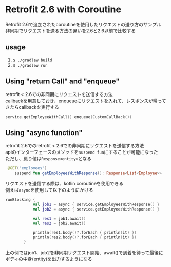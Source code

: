 # Retrofit 2.6 with Coroutine
Retrofit 2.6で追加されたcoroutineを使用したリクエストの送り方のサンプル  
非同期でリクエストを送る方法の違いを2.6と2.6以前で比較する  

## usage
1. ```$ ./gradlew build```
1. ```$ ./gradlew run```

## Using "return Call<entity>" and "enqueue"
retrofit < 2.6での非同期にリクエストを送信する方法  
callbackを用意しておき、enqueueにリクエストを入れて、レスポンスが帰ってきたらcallbackを実行する

```kotlin
service.getEmployeeWithCall().enqueue(CustomCallBack())

```

## Using "async function"
retrofit 2.6でのretrofit < 2.6での非同期にリクエストを送信する方法  
apiのインターフェースのメソッドを```suspend fun```にすることが可能になった  
ただし、戻り値は```Response<entity>```となる  

```kotlin
 @GET("employees")
    suspend fun getEmployeesWithResponse(): Response<List<Employee>>

```

リクエストを送信する際は、kotlin coroutineを使用できる  
例えば```async```を使用して以下のようにかける

```kotlin
runBlocking {
            val job1 = async { service.getEmployeesWithResponse() }
            val job2 = async { service.getEmployeesWithResponse() }

            val res1 = job1.await()
            val res2 = job2.await()

            println(res1.body()?.forEach { println(it) })
            println(res2.body()?.forEach { println(it) })
        }
```

上の例ではjob1、job2を非同期リクエスト開始、await()で到着を待って最後にボディの中身(entity)を出力するようになる
